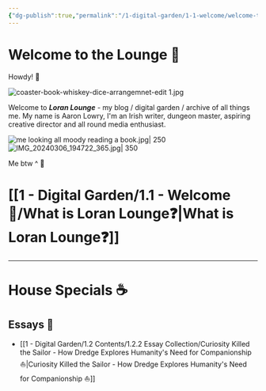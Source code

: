 ```yaml
---
{"dg-publish":true,"permalink":"/1-digital-garden/1-1-welcome/welcome-to-loran-lounge/","tags":["gardenEntry"],"created":"2025-05-30T15:12:28.147+02:00","updated":"2025-06-12T14:14:34.424+02:00"}
---
```


# Welcome to the Lounge 🥃

Howdy! 👋

![coaster-book-whiskey-dice-arrangemnet-edit 1.jpg](/img/user/Images/coaster-book-whiskey-dice-arrangemnet-edit%201.jpg)

Welcome to ***Loran Lounge*** - my blog / digital garden / archive of all things me. My name is Aaron Lowry, I'm an Irish writer, dungeon master, aspiring creative director and all round media enthusiast.

![me looking all moody reading a book.jpg| 250](/img/user/Images/me%20looking%20all%20moody%20reading%20a%20book.jpg) ![IMG_20240306_194722_365.jpg| 350](/img/user/Images/IMG_20240306_194722_365.jpg)

Me btw ^ 👋
# [[1 - Digital Garden/1.1 - Welcome 👋/What is Loran Lounge❓\|What is Loran Lounge❓]]
- - - - - - 
# House Specials ☕
## Essays 📝

<div class="transclusion internal-embed is-loaded"><div class="markdown-embed">



 - [[1 - Digital Garden/1.2 Contents/1.2.2 Essay Collection/Curiosity Killed the Sailor - How Dredge Explores Humanity's Need for Companionship ⛵\|Curiosity Killed the Sailor - How Dredge Explores Humanity's Need for Companionship ⛵]]

</div></div>

